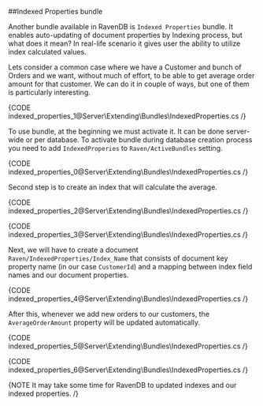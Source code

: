 ﻿
##Indexed Properties bundle

Another bundle available in RavenDB is `Indexed Properties` bundle. It enables auto-updating of document properties by Indexing process, but what does it mean? In real-life scenario it gives user the ability to utilize index calculated values.

Lets consider a common case where we have a Customer and bunch of Orders and we want, without much of effort, to be able to get average order amount for that customer. We can do it in couple of ways, but one of them is particularly interesting.

{CODE indexed_properties_1@Server\Extending\Bundles\IndexedProperties.cs /}

To use bundle, at the beginning we must activate it. It can be done server-wide or per database. To activate bundle during database creation process you need to add `IndexedProperies` to `Raven/ActiveBundles` setting.

{CODE indexed_properties_0@Server\Extending\Bundles\IndexedProperties.cs /}

Second step is to create an index that will calculate the average.

{CODE indexed_properties_2@Server\Extending\Bundles\IndexedProperties.cs /}

{CODE indexed_properties_3@Server\Extending\Bundles\IndexedProperties.cs /}

Next, we will have to create a document `Raven/IndexedProperties/Index_Name` that consists of document key property name (in our case `CustomerId`) and a mapping between index field names and our document properties.

{CODE indexed_properties_4@Server\Extending\Bundles\IndexedProperties.cs /}

After this, whenever we add new orders to our customers, the `AverageOrderAmount` property will be updated automatically.

{CODE indexed_properties_5@Server\Extending\Bundles\IndexedProperties.cs /}

{CODE indexed_properties_6@Server\Extending\Bundles\IndexedProperties.cs /}

{NOTE It may take some time for RavenDB to updated indexes and our indexed properties. /}
